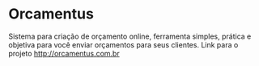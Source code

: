 Orcamentus
==========
Sistema para criação de orçamento online, ferramenta simples, prática e objetiva para você enviar orçamentos para seus clientes.
Link para o projeto http://orcamentus.com.br

